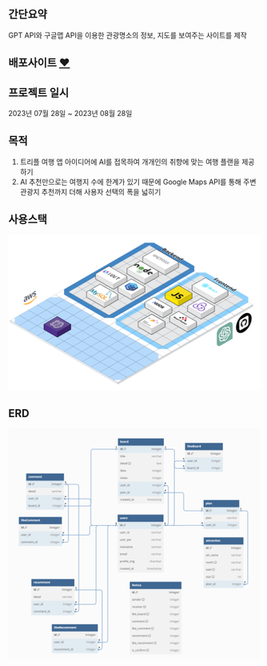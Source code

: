 <!-- 1. 처음에 초기화할때 back / models / index.js createAdminUser(); 주석하고 node app.js 해주기 -->

## 간단요약
GPT API와 구글맵 API을 이용한 관광명소의 정보, 지도를 보여주는 사이트를 제작

## 배포사이트 <a href="https://www.hyunss.com" target="_blank">❤</a> 

## 프로젝트 일시
2023년 07월 28일 ~ 2023년 08월 28일

## 목적
1. 트리플 여행 앱 아이디어에 AI를 접목하여 개개인의 취향에 맞는 여행 플랜을 제공하기
2. AI 추천만으로는 여행지 수에 한계가 있기 때문에 Google Maps API를 통해 주변 관광지 추천까지 더해 사용자 선택의 폭을 넓히기

## 사용스택
<img src="./stack.png">

## ERD
<img src="./erd.png">
